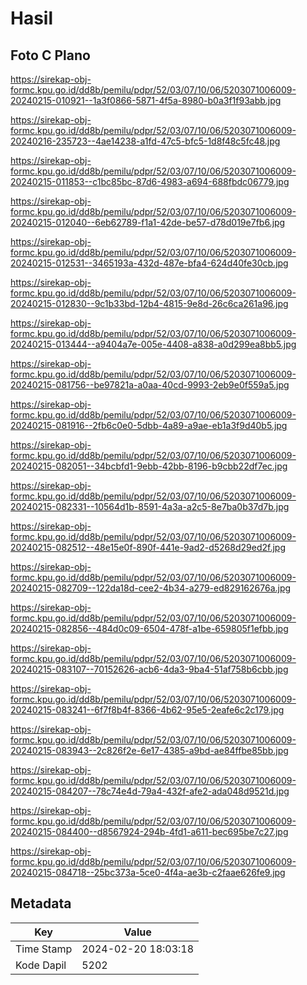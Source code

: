 # Hasil

## Foto C Plano

https://sirekap-obj-formc.kpu.go.id/dd8b/pemilu/pdpr/52/03/07/10/06/5203071006009-20240215-010921--1a3f0866-5871-4f5a-8980-b0a3f1f93abb.jpg

https://sirekap-obj-formc.kpu.go.id/dd8b/pemilu/pdpr/52/03/07/10/06/5203071006009-20240216-235723--4ae14238-a1fd-47c5-bfc5-1d8f48c5fc48.jpg

https://sirekap-obj-formc.kpu.go.id/dd8b/pemilu/pdpr/52/03/07/10/06/5203071006009-20240215-011853--c1bc85bc-87d6-4983-a694-688fbdc06779.jpg

https://sirekap-obj-formc.kpu.go.id/dd8b/pemilu/pdpr/52/03/07/10/06/5203071006009-20240215-012040--6eb62789-f1a1-42de-be57-d78d019e7fb6.jpg

https://sirekap-obj-formc.kpu.go.id/dd8b/pemilu/pdpr/52/03/07/10/06/5203071006009-20240215-012531--3465193a-432d-487e-bfa4-624d40fe30cb.jpg

https://sirekap-obj-formc.kpu.go.id/dd8b/pemilu/pdpr/52/03/07/10/06/5203071006009-20240215-012830--9c1b33bd-12b4-4815-9e8d-26c6ca261a96.jpg

https://sirekap-obj-formc.kpu.go.id/dd8b/pemilu/pdpr/52/03/07/10/06/5203071006009-20240215-013444--a9404a7e-005e-4408-a838-a0d299ea8bb5.jpg

https://sirekap-obj-formc.kpu.go.id/dd8b/pemilu/pdpr/52/03/07/10/06/5203071006009-20240215-081756--be97821a-a0aa-40cd-9993-2eb9e0f559a5.jpg

https://sirekap-obj-formc.kpu.go.id/dd8b/pemilu/pdpr/52/03/07/10/06/5203071006009-20240215-081916--2fb6c0e0-5dbb-4a89-a9ae-eb1a3f9d40b5.jpg

https://sirekap-obj-formc.kpu.go.id/dd8b/pemilu/pdpr/52/03/07/10/06/5203071006009-20240215-082051--34bcbfd1-9ebb-42bb-8196-b9cbb22df7ec.jpg

https://sirekap-obj-formc.kpu.go.id/dd8b/pemilu/pdpr/52/03/07/10/06/5203071006009-20240215-082331--10564d1b-8591-4a3a-a2c5-8e7ba0b37d7b.jpg

https://sirekap-obj-formc.kpu.go.id/dd8b/pemilu/pdpr/52/03/07/10/06/5203071006009-20240215-082512--48e15e0f-890f-441e-9ad2-d5268d29ed2f.jpg

https://sirekap-obj-formc.kpu.go.id/dd8b/pemilu/pdpr/52/03/07/10/06/5203071006009-20240215-082709--122da18d-cee2-4b34-a279-ed829162676a.jpg

https://sirekap-obj-formc.kpu.go.id/dd8b/pemilu/pdpr/52/03/07/10/06/5203071006009-20240215-082856--484d0c09-6504-478f-a1be-659805f1efbb.jpg

https://sirekap-obj-formc.kpu.go.id/dd8b/pemilu/pdpr/52/03/07/10/06/5203071006009-20240215-083107--70152626-acb6-4da3-9ba4-51af758b6cbb.jpg

https://sirekap-obj-formc.kpu.go.id/dd8b/pemilu/pdpr/52/03/07/10/06/5203071006009-20240215-083241--6f7f8b4f-8366-4b62-95e5-2eafe6c2c179.jpg

https://sirekap-obj-formc.kpu.go.id/dd8b/pemilu/pdpr/52/03/07/10/06/5203071006009-20240215-083943--2c826f2e-6e17-4385-a9bd-ae84ffbe85bb.jpg

https://sirekap-obj-formc.kpu.go.id/dd8b/pemilu/pdpr/52/03/07/10/06/5203071006009-20240215-084207--78c74e4d-79a4-432f-afe2-ada048d9521d.jpg

https://sirekap-obj-formc.kpu.go.id/dd8b/pemilu/pdpr/52/03/07/10/06/5203071006009-20240215-084400--d8567924-294b-4fd1-a611-bec695be7c27.jpg

https://sirekap-obj-formc.kpu.go.id/dd8b/pemilu/pdpr/52/03/07/10/06/5203071006009-20240215-084718--25bc373a-5ce0-4f4a-ae3b-c2faae626fe9.jpg


## Metadata

| Key        | Value               |
| ---------- | ------------------- |
| Time Stamp | 2024-02-20 18:03:18 |
| Kode Dapil | 5202                |



